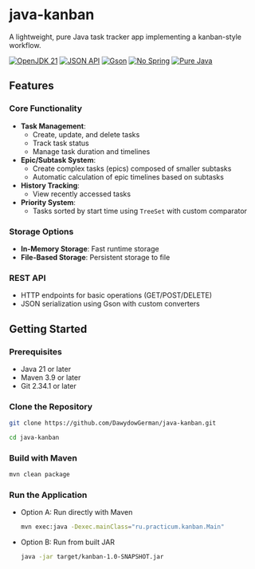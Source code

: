 # java-kanban

A lightweight, pure Java task tracker app implementing a kanban-style workflow.

[![OpenJDK 21](https://img.shields.io/badge/OpenJDK-21-red?logo=openjdk&logoColor=white)](https://openjdk.org/projects/jdk/21/)
[![JSON API](https://img.shields.io/badge/API-JSON-lightgrey?logo=json)](https://www.json.org/json-en.html)
[![Gson](https://img.shields.io/badge/JSON-Gson-blue?logo=google)](https://github.com/google/gson)
[![No Spring](https://img.shields.io/badge/dependency%20free-No_Spring-success)](https://spring.io/)
[![Pure Java](https://img.shields.io/badge/stack-Pure_Java-yellow)](https://dev.java/)

## Features

### Core Functionality
- **Task Management**:
    - Create, update, and delete tasks
    - Track task status
    - Manage task duration and timelines
- **Epic/Subtask System**:
    - Create complex tasks (epics) composed of smaller subtasks
    - Automatic calculation of epic timelines based on subtasks
- **History Tracking**:
    - View recently accessed tasks
- **Priority System**:
    - Tasks sorted by start time using `TreeSet` with custom comparator

### Storage Options
- **In-Memory Storage**: Fast runtime storage
- **File-Based Storage**: Persistent storage to file

### REST API
- HTTP endpoints for basic operations (GET/POST/DELETE)
- JSON serialization using Gson with custom converters


## Getting Started

### Prerequisites
- Java 21 or later
- Maven 3.9 or later
- Git 2.34.1 or later

### Clone the Repository
  ```sh
  git clone https://github.com/DawydowGerman/java-kanban.git
  ```
  ```sh
  cd java-kanban
  ```

### Build with Maven
  ```sh
  mvn clean package
  ```

### Run the Application

- Option A: Run directly with Maven
  ```sh
  mvn exec:java -Dexec.mainClass="ru.practicum.kanban.Main"
  ```

- Option B: Run from built JAR
  ```sh
  java -jar target/kanban-1.0-SNAPSHOT.jar
  ```